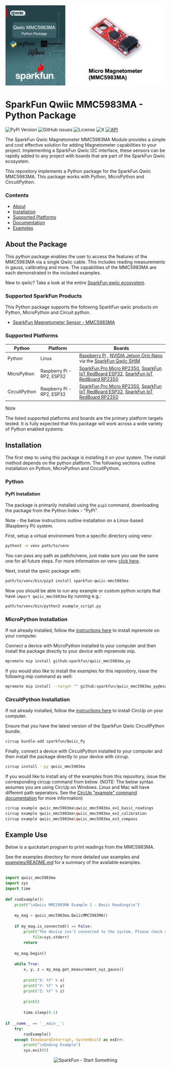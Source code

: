 ![Qwiic MMC5983MA - Python Package](docs/images/gh-banner.png "qwiic MMC5983MA Python Package")

# SparkFun Qwiic MMC5983MA - Python Package

![PyPi Version](https://img.shields.io/pypi/v/sparkfun_qwiic_mmc5983ma)
![GitHub issues](https://img.shields.io/github/issues/sparkfun/qwiic_mmc5983ma_py)
![License](https://img.shields.io/github/license/sparkfun/qwiic_mmc5983ma_py)
![X](https://img.shields.io/twitter/follow/sparkfun)
[![API](https://img.shields.io/badge/API%20Reference-blue)](https://docs.sparkfun.com/qwiic_mmc5983ma_py/classqwiic__mmc5983ma_1_1_qwiic_m_m_c5983_m_a.html)

The SparkFun Qwiic Magnetometer MMC5983MA Module provides a simple and cost effective solution for adding Magnetometer capabilities to your project. Implementing a SparkFun Qwiic I2C interface, these sensors can be rapidly added to any project with boards that are part of the SparkFun Qwiic ecosystem.

This repository implements a Python package for the SparkFun Qwiic MMC5983MA. This package works with Python, MicroPython and CircuitPython.

### Contents

* [About](#about-the-package)
* [Installation](#installation)
* [Supported Platforms](#supported-platforms)
* [Documentation](https://docs.sparkfun.com/qwiic_mmc5983ma_py/classqwiic__mmc5983ma_1_1_qwiic_m_m_c5983_m_a.html)
* [Examples](#example-use)

## About the Package

This python package enables the user to access the features of the MMC5983MA via a single Qwiic cable. This includes reading measurements in gauss, calibrating and more. The capabilities of the MMC5983MA are each demonstrated in the included examples.

New to qwiic? Take a look at the entire [SparkFun qwiic ecosystem](https://www.sparkfun.com/qwiic).

### Supported SparkFun Products

This Python package supports the following SparkFun qwiic products on Python, MicroPython and Circuit python. 

* [SparkFun Magnetometer Sensor - MMC5983MA](https://www.sparkfun.com/products/19921)

### Supported Platforms

| Python | Platform | Boards |
|--|--|--|
| Python | Linux | [Raspberry Pi](https://www.sparkfun.com/raspberry-pi-5-8gb.html) , [NVIDIA Jetson Orin Nano](https://www.sparkfun.com/nvidia-jetson-orin-nano-developer-kit.html) via the [SparkFun Qwiic SHIM](https://www.sparkfun.com/sparkfun-qwiic-shim-for-raspberry-pi.html) |
| MicroPython | Raspberry Pi - RP2, ESP32 | [SparkFun Pro Micro RP2350](https://www.sparkfun.com/sparkfun-pro-micro-rp2350.html), [SparkFun IoT RedBoard ESP32](https://www.sparkfun.com/sparkfun-iot-redboard-esp32-development-board.html), [SparkFun IoT RedBoard RP2350](https://www.sparkfun.com/sparkfun-iot-redboard-rp2350.html)
|CircuitPython | Raspberry Pi - RP2, ESP32 | [SparkFun Pro Micro RP2350](https://www.sparkfun.com/sparkfun-pro-micro-rp2350.html), [SparkFun IoT RedBoard ESP32](https://www.sparkfun.com/sparkfun-iot-redboard-esp32-development-board.html), [SparkFun IoT RedBoard RP2350](https://www.sparkfun.com/sparkfun-iot-redboard-rp2350.html)

> [!NOTE]
> The listed supported platforms and boards are the primary platform targets tested. It is fully expected that this package will work across a wide variety of Python enabled systems. 

## Installation 

The first step to using this package is installing it on your system. The install method depends on the python platform. The following sections outline installation on Python, MicroPython and CircuitPython.

### Python 

#### PyPi Installation

The package is primarily installed using the `pip3` command, downloading the package from the Python Index - "PyPi". 

Note - the below instructions outline installation on a Linux-based (Raspberry Pi) system.

First, setup a virtual environment from a specific directory using venv:
```sh
python3 -m venv path/to/venv
```
You can pass any path as path/to/venv, just make sure you use the same one for all future steps. For more information on venv [click here](https://docs.python.org/3/library/venv.html).

Next, install the qwiic package with:
```sh
path/to/venv/bin/pip3 install sparkfun-qwiic-mmc5983ma
```
Now you should be able to run any example or custom python scripts that have `import qwiic_mmc5983ma` by running e.g.:
```sh
path/to/venv/bin/python3 example_script.py
```

### MicroPython Installation
If not already installed, follow the [instructions here](https://docs.micropython.org/en/latest/reference/mpremote.html) to install mpremote on your computer.

Connect a device with MicroPython installed to your computer and then install the package directly to your device with mpremote mip.
```sh
mpremote mip install github:sparkfun/qwiic_mmc5983ma_py
```

If you would also like to install the examples for this repository, issue the following mip command as well:
```sh
mpremote mip install --target "" github:sparkfun/qwiic_mmc5983ma_py@examples
```

### CircuitPython Installation
If not already installed, follow the [instructions here](https://docs.circuitpython.org/projects/circup/en/latest/#installation) to install CircUp on your computer.

Ensure that you have the latest version of the SparkFun Qwiic CircuitPython bundle. 
```sh
circup bundle-add sparkfun/Qwiic_Py
```

Finally, connect a device with CircuitPython installed to your computer and then install the package directly to your device with circup.
```sh
circup install --py qwiic_mmc5983ma
```

If you would like to install any of the examples from this repository, issue the corresponding circup command from below. (NOTE: The below syntax assumes you are using CircUp on Windows. Linux and Mac will have different path seperators. See the [CircUp "example" command documentation](https://learn.adafruit.com/keep-your-circuitpython-libraries-on-devices-up-to-date-with-circup/example-command) for more information)

```sh
circup example qwiic_mmc5983ma\qwiic_mmc5983ma_ex1_basic_readings
circup example qwiic_mmc5983ma\qwiic_mmc5983ma_ex2_calibration
circup example qwiic_mmc5983ma\qwiic_mmc5983ma_ex3_compass
```

Example Use
 ---------------
Below is a quickstart program to print readings from the MMC5983MA.

See the examples directory for more detailed use examples and [examples/README.md](https://github.com/sparkfun/qwiic_mmc5983ma_py/blob/master/examples/README.md) for a summary of the available examples.

```python

import qwiic_mmc5983ma
import sys
import time

def runExample():
	print("\nQwiic MMC5983MA Example 1 - Basic Readings\n")

	my_mag = qwiic_mmc5983ma.QwiicMMC5983MA()

	if my_mag.is_connected() == False:
		print("The device isn't connected to the system. Please check your connection", \
			file=sys.stderr)
		return

	my_mag.begin()

	while True:
		x, y, z = my_mag.get_measurement_xyz_gauss()

		print("X: %f" % x)
		print("Y: %f" % y)
		print("Z: %f" % z)

		print()

		time.sleep(0.1)

if __name__ == '__main__':
	try:
		runExample()
	except (KeyboardInterrupt, SystemExit) as exErr:
		print("\nEnding Example")
		sys.exit(0)
```
<p align="center">
<img src="https://cdn.sparkfun.com/assets/custom_pages/3/3/4/dark-logo-red-flame.png" alt="SparkFun - Start Something">
</p>
